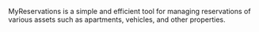 MyReservations is a simple and efficient tool for managing reservations of various assets such as apartments, vehicles, and other properties.